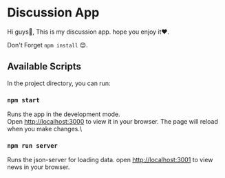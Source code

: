 # Discussion App
Hi guys👋,
This is my discussion app.
hope you enjoy it❤️.

Don't Forget  `npm install` 😊.

## Available Scripts
In the project directory, you can run:

### `npm start`
Runs the app in the development mode.\
Open [http://localhost:3000](http://localhost:3000) to view it in your browser.
The page will reload when you make changes.\

### `npm run server`
Runs the json-server for loading data.
open [http://localhost:3001](http://localhost:3001) to view news in your browser.
